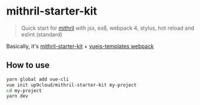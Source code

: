 # mithril-starter-kit

> Quick start for [mithril](https://mithril.js.org) with jsx, es6, webpack 4, stylus, hot reload and eslint (standard)

Basically, it's [mithril-starter-kit](https://github.com/dhinesh03/mithril-starter-kit) + [vuejs-templates webpack](https://github.com/vuejs-templates/webpack)

## How to use

```bash
yarn global add vue-cli
vue init up9cloud/mithril-starter-kit my-project
cd my-project
yarn dev
```
